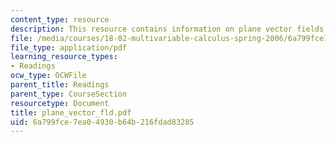```yaml
---
content_type: resource
description: This resource contains information on plane vector fields.
file: /media/courses/18-02-multivariable-calculus-spring-2006/6a799fce7ea04930b64b216fdad83285_plane_vector_fld.pdf
file_type: application/pdf
learning_resource_types:
- Readings
ocw_type: OCWFile
parent_title: Readings
parent_type: CourseSection
resourcetype: Document
title: plane_vector_fld.pdf
uid: 6a799fce-7ea0-4930-b64b-216fdad83285
---
```

